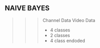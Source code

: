 ## NAIVE BAYES

>>> Channel Data
>>> Video Data
>>> - 4 classes
>>> - 2 classes
>>> - 4 class endoded
